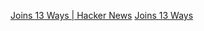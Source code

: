 
[Joins 13 Ways | Hacker News](https://news.ycombinator.com/item?id=36575784)
[Joins 13 Ways](https://justinjaffray.com/joins-13-ways/?a=b)
